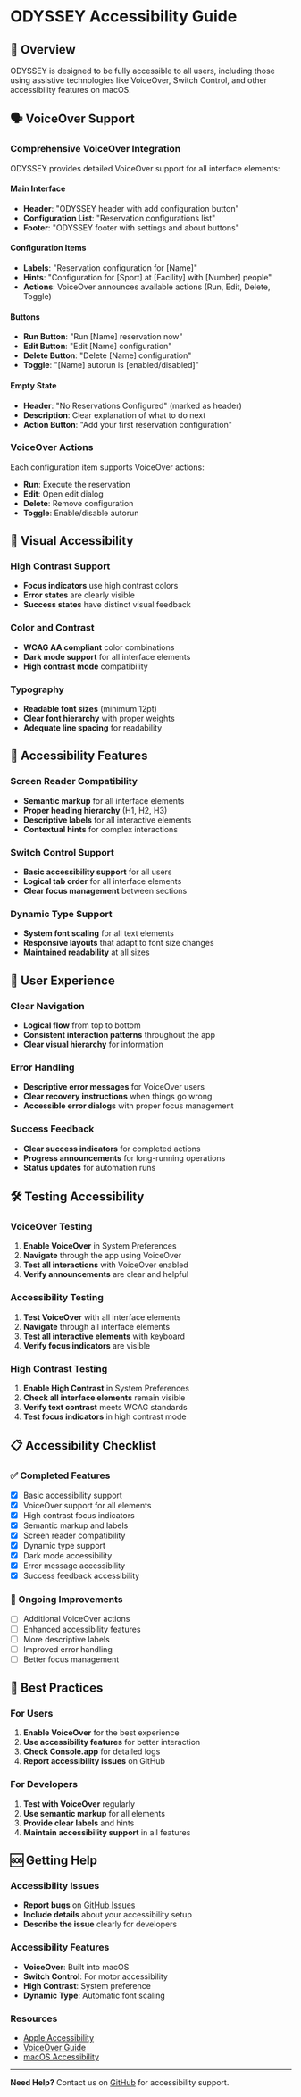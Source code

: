 # ODYSSEY Accessibility Guide

## 🎯 Overview

ODYSSEY is designed to be fully accessible to all users, including those using assistive technologies like VoiceOver, Switch Control, and other accessibility features on macOS.

## 🗣️ VoiceOver Support

### Comprehensive VoiceOver Integration

ODYSSEY provides detailed VoiceOver support for all interface elements:

#### Main Interface

- **Header**: "ODYSSEY header with add configuration button"
- **Configuration List**: "Reservation configurations list"
- **Footer**: "ODYSSEY footer with settings and about buttons"

#### Configuration Items

- **Labels**: "Reservation configuration for [Name]"
- **Hints**: "Configuration for [Sport] at [Facility] with [Number] people"
- **Actions**: VoiceOver announces available actions (Run, Edit, Delete, Toggle)

#### Buttons

- **Run Button**: "Run [Name] reservation now"
- **Edit Button**: "Edit [Name] configuration"
- **Delete Button**: "Delete [Name] configuration"
- **Toggle**: "[Name] autorun is [enabled/disabled]"

#### Empty State

- **Header**: "No Reservations Configured" (marked as header)
- **Description**: Clear explanation of what to do next
- **Action Button**: "Add your first reservation configuration"

### VoiceOver Actions

Each configuration item supports VoiceOver actions:

- **Run**: Execute the reservation
- **Edit**: Open edit dialog
- **Delete**: Remove configuration
- **Toggle**: Enable/disable autorun

## 🎨 Visual Accessibility

### High Contrast Support

- **Focus indicators** use high contrast colors
- **Error states** are clearly visible
- **Success states** have distinct visual feedback

### Color and Contrast

- **WCAG AA compliant** color combinations
- **Dark mode support** for all interface elements
- **High contrast mode** compatibility

### Typography

- **Readable font sizes** (minimum 12pt)
- **Clear font hierarchy** with proper weights
- **Adequate line spacing** for readability

## 🔧 Accessibility Features

### Screen Reader Compatibility

- **Semantic markup** for all interface elements
- **Proper heading hierarchy** (H1, H2, H3)
- **Descriptive labels** for all interactive elements
- **Contextual hints** for complex interactions

### Switch Control Support

- **Basic accessibility support** for all users
- **Logical tab order** for all interface elements
- **Clear focus management** between sections

### Dynamic Type Support

- **System font scaling** for all text elements
- **Responsive layouts** that adapt to font size changes
- **Maintained readability** at all sizes

## 🎯 User Experience

### Clear Navigation

- **Logical flow** from top to bottom
- **Consistent interaction patterns** throughout the app
- **Clear visual hierarchy** for information

### Error Handling

- **Descriptive error messages** for VoiceOver users
- **Clear recovery instructions** when things go wrong
- **Accessible error dialogs** with proper focus management

### Success Feedback

- **Clear success indicators** for completed actions
- **Progress announcements** for long-running operations
- **Status updates** for automation runs

## 🛠️ Testing Accessibility

### VoiceOver Testing

1. **Enable VoiceOver** in System Preferences
2. **Navigate** through the app using VoiceOver
3. **Test all interactions** with VoiceOver enabled
4. **Verify announcements** are clear and helpful

### Accessibility Testing

1. **Test VoiceOver** with all interface elements
2. **Navigate** through all interface elements
3. **Test all interactive elements** with keyboard
4. **Verify focus indicators** are visible

### High Contrast Testing

1. **Enable High Contrast** in System Preferences
2. **Check all interface elements** remain visible
3. **Verify text contrast** meets WCAG standards
4. **Test focus indicators** in high contrast mode

## 📋 Accessibility Checklist

### ✅ Completed Features

- [x] Basic accessibility support
- [x] VoiceOver support for all elements
- [x] High contrast focus indicators
- [x] Semantic markup and labels
- [x] Screen reader compatibility
- [x] Dynamic type support
- [x] Dark mode accessibility
- [x] Error message accessibility
- [x] Success feedback accessibility

### 🔄 Ongoing Improvements

- [ ] Additional VoiceOver actions
- [ ] Enhanced accessibility features
- [ ] More descriptive labels
- [ ] Improved error handling
- [ ] Better focus management

## 🎯 Best Practices

### For Users

1. **Enable VoiceOver** for the best experience
2. **Use accessibility features** for better interaction
3. **Check Console.app** for detailed logs
4. **Report accessibility issues** on GitHub

### For Developers

1. **Test with VoiceOver** regularly
2. **Use semantic markup** for all elements
3. **Provide clear labels** and hints
4. **Maintain accessibility support** in all features

## 🆘 Getting Help

### Accessibility Issues

- **Report bugs** on [GitHub Issues](https://github.com/Amet13/ODYSSEY/issues)
- **Include details** about your accessibility setup
- **Describe the issue** clearly for developers

### Accessibility Features

- **VoiceOver**: Built into macOS
- **Switch Control**: For motor accessibility
- **High Contrast**: System preference
- **Dynamic Type**: Automatic font scaling

### Resources

- [Apple Accessibility](https://www.apple.com/accessibility/)
- [VoiceOver Guide](https://support.apple.com/guide/voiceover/welcome/macos)
- [macOS Accessibility](https://support.apple.com/guide/mac-help/use-accessibility-features-mchlp1406/mac)

---

**Need Help?** Contact us on [GitHub](https://github.com/Amet13/ODYSSEY/issues) for accessibility support.
